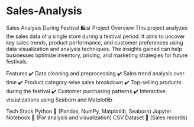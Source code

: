 # Sales-Analysis
Sales Analysis During Festival 🛍️📊
Project Overview
This project analyzes the sales data of a single store during a festival period. It aims to uncover key sales trends, product performance, and customer preferences using data visualization and analysis techniques. The insights gained can help businesses optimize inventory, pricing, and marketing strategies for future festivals.

Features
✔️ Data cleaning and preprocessing
✔️ Sales trend analysis over time
✔️ Product category-wise sales breakdown
✔️ Top-selling products during the festival
✔️ Customer purchasing patterns
✔️ Interactive visualizations using Seaborn and Matplotlib

Tech Stack
Python 🐍 (Pandas, NumPy, Matplotlib, Seaborn)
Jupyter Notebook 📒 (For analysis and visualization)
CSV Dataset 📂 (Sales records)
